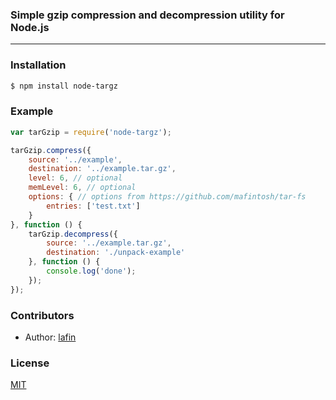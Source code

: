 ### Simple gzip compression and decompression utility for Node.js
___

### Installation

```bash
$ npm install node-targz
```

### Example
```js
var tarGzip = require('node-targz');

tarGzip.compress({
    source: '../example',
    destination: '../example.tar.gz',
    level: 6, // optional
    memLevel: 6, // optional
    options: { // options from https://github.com/mafintosh/tar-fs
        entries: ['test.txt']
    }
}, function () {
    tarGzip.decompress({
        source: '../example.tar.gz',
        destination: './unpack-example'
    }, function () {
        console.log('done');
    });
});
```

### Contributors

 * Author: [lafin](https://github.com/lafin)

### License

  [MIT](LICENSE)
